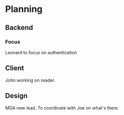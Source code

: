 # Planning

## Backend
### Focus
Leonard to focus on authentication

## Client
John working on reader.

## Design
MGA new lead. To coordinate with Joe on what's there.